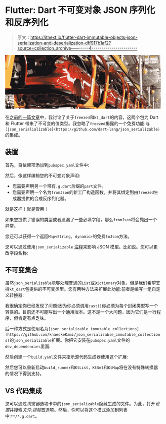 # Flutter: Dart 不可变对象 JSON 序列化和反序列化

> 原文：<https://itnext.io/flutter-dart-immutable-objects-json-serialization-and-deserialization-dff917b1af2?source=collection_archive---------4----------------------->

![](img/b8eab3e217c92faa0ff894df3afe90ea.png)

在[之前的一篇文章](https://medium.com/@muccy/flutter-dart-immutable-objects-and-values-5e321c4c654e)中，我讨论了关于`freezed`和`kt_dart`的内容，这两个包为 Dart 和 Flutter 带来了不可变的值类型。我忽略了`freezed`揭露的一个免费功能:与`[json_serialializable](https://github.com/dart-lang/json_serializable)`的集成。

## 装置

首先，将依赖项添加到`pubspec.yaml`文件中:

然后，像这样编辑您的不可变对象声明:

*   您需要声明另一个带有`.g.dart`后缀的`part`文件。
*   您需要声明一个名为`fromJson`的新工厂构造函数，并将其绑定到由`freezed`生成器提供的合成反序列化器。

就是这样！就是管用！

如果您提供了错误的类型或者遗漏了一些必填字段，那么``fromJson``将会抛出一个异常。

您还可以获得一个返回`Map<String, dynamic>`的免费`toJson`方法。

您可以通过使用`json_serializable` [注释](https://github.com/dart-lang/json_serializable/tree/master/json_serializable#annotation-values)来影响 JSON 模型。比如说。您可以更改字段名称:

## 不可变集合

虽然`json_serializable`能够处理普通的`List`或`Dictionary`对象，但是我们希望支持`kt_dart`包提供的不可变类型。您有两种方法来扩展此功能:前者是编写一组自定义转换器:

我很确定你已经发现了问题:因为你必须调用`cast()`你必须为每个封闭类型写一个转换的。目前还不可能写出一个通用版本。这不是一个大问题，因为它们是一行程序，但肯定有点乏味。

后一种方式是使用名为`[json_serializable_immutable_collections](https://github.com/knaeckeKami/json_serializable_immutable_collections)`的`json_serializable`扩展。你把它安装在`pubspec.yaml`文件的`dev_dependencies`里面:

然后创建一个`build.yaml`文件来指示源代码生成器使用这个扩展:

然后您可以重新启动`build_runner`和`KtList`，`KtSet`和`KtMap`将在没有特殊转换器的情况下得到支持。

## VS 代码集成

您可以通过*浏览器*选项卡中的`json_serializable`隐藏生成的文件。为此，打开*设置*并搜索*文件:排除*首选项。然后，你可以将这个模式添加到列表中:`**/*.g.dart`。
